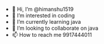 - 👋 Hi, I’m @himanshu1519
- 👀 I’m interested in coding
- 🌱 I’m currently learning java
- 💞️ I’m looking to collaborate on java
- 📫 How to reach me 9917444011

<!---
himanshu1519/himanshu1519 is a ✨ special ✨ repository because its `README.md` (this file) appears on your GitHub profile.
You can click the Preview link to take a look at your changes.
--->
